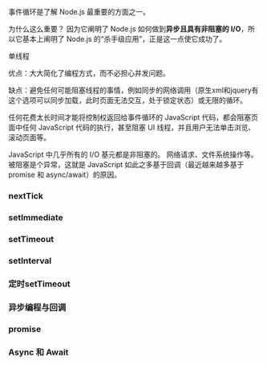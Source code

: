 事件循环是了解 Node.js 最重要的方面之一。

为什么这么重要？ 因为它阐明了 Node.js 如何做到**异步且具有非阻塞的 I/O**，所以它基本上阐明了 Node.js 的“杀手级应用”，正是这一点使它成功了。

单线程

优点：大大简化了编程方式，而不必担心并发问题。

缺点：避免任何可能阻塞线程的事情，例如同步的网络调用（原生xml和jquery有这个选项可以同步加载，此时页面无法交互，处于锁定状态）或无限的循环。

任何花费太长时间才能将控制权返回给事件循环的 JavaScript 代码，都会阻塞页面中任何 JavaScript 代码的执行，甚至阻塞 UI 线程，并且用户无法单击浏览、滚动页面等。

JavaScript 中几乎所有的 I/O 基元都是非阻塞的。 网络请求、文件系统操作等。 被阻塞是个异常，这就是 JavaScript 如此之多基于回调（最近越来越多基于 promise 和 async/await）的原因。

### nextTick
### setImmediate
### setTimeout
### setInterval
### 定时setTimeout
### 异步编程与回调
### promise
### Async 和 Await
